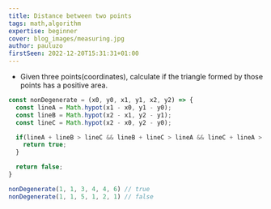```yaml
---
title: Distance between two points
tags: math,algorithm
expertise: beginner
cover: blog_images/measuring.jpg
author: pauluzo
firstSeen: 2022-12-20T15:31:31+01:00
---
```


- Given three points(coordinates), calculate if the triangle formed by those points has a positive area.

```js
const nonDegenerate = (x0, y0, x1, y1, x2, y2) => {
  const lineA = Math.hypot(x1 - x0, y1 - y0);
  const lineB = Math.hypot(x2 - x1, y2 - y1);
  const lineC = Math.hypot(x2 - x0, y2 - y0);

  if(lineA + lineB > lineC && lineB + lineC > lineA && lineC + lineA > lineB) {
    return true;
  }

  return false;
}
```

```js
nonDegenerate(1, 1, 3, 4, 4, 6) // true
nonDegenerate(1, 1, 5, 1, 2, 1) // false
```
